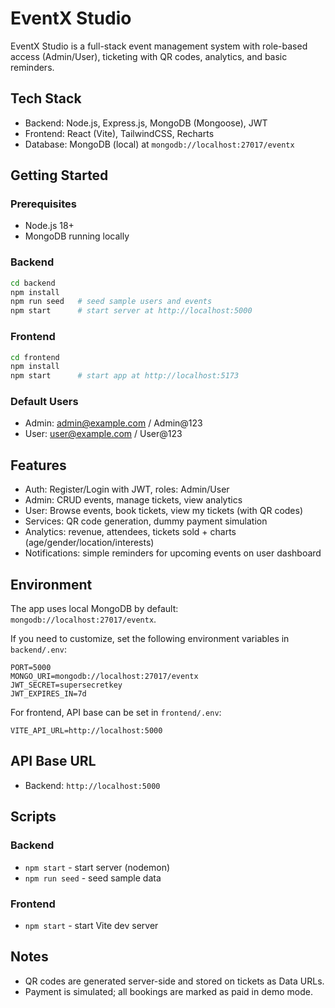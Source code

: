 # EventX Studio

EventX Studio is a full-stack event management system with role-based access (Admin/User), ticketing with QR codes, analytics, and basic reminders.

## Tech Stack
- Backend: Node.js, Express.js, MongoDB (Mongoose), JWT
- Frontend: React (Vite), TailwindCSS, Recharts
- Database: MongoDB (local) at `mongodb://localhost:27017/eventx`

## Getting Started

### Prerequisites
- Node.js 18+
- MongoDB running locally

### Backend
```bash
cd backend
npm install
npm run seed   # seed sample users and events
npm start      # start server at http://localhost:5000
```

### Frontend
```bash
cd frontend
npm install
npm start      # start app at http://localhost:5173
```

### Default Users
- Admin: admin@example.com / Admin@123
- User:  user@example.com / User@123

## Features
- Auth: Register/Login with JWT, roles: Admin/User
- Admin: CRUD events, manage tickets, view analytics
- User: Browse events, book tickets, view my tickets (with QR codes)
- Services: QR code generation, dummy payment simulation
- Analytics: revenue, attendees, tickets sold + charts (age/gender/location/interests)
- Notifications: simple reminders for upcoming events on user dashboard

## Environment
The app uses local MongoDB by default: `mongodb://localhost:27017/eventx`.

If you need to customize, set the following environment variables in `backend/.env`:
```
PORT=5000
MONGO_URI=mongodb://localhost:27017/eventx
JWT_SECRET=supersecretkey
JWT_EXPIRES_IN=7d
```

For frontend, API base can be set in `frontend/.env`:
```
VITE_API_URL=http://localhost:5000
```

## API Base URL
- Backend: `http://localhost:5000`

## Scripts
### Backend
- `npm start` - start server (nodemon)
- `npm run seed` - seed sample data

### Frontend
- `npm start` - start Vite dev server

## Notes
- QR codes are generated server-side and stored on tickets as Data URLs.
- Payment is simulated; all bookings are marked as paid in demo mode.

